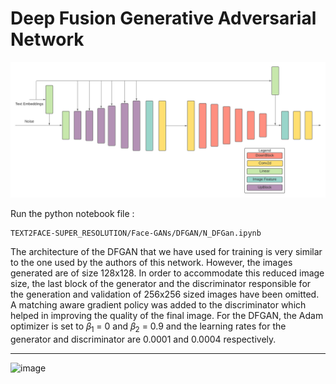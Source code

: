 # Deep Fusion Generative Adversarial Network

![DFGAN Architecture](assets/FGTD-DFGAN.png)

Run the python notebook file :

```
TEXT2FACE-SUPER_RESOLUTION/Face-GANs/DFGAN/N_DFGan.ipynb
```

The architecture of the DFGAN that we have used for training is very similar to the one used by the authors of this network. However, the images generated are of size 128x128. In order to accommodate this reduced image size, the last block of the generator and the discriminator responsible for the generation and validation of 256x256 sized images have been omitted. A matching aware gradient policy was added to the discriminator which helped in improving the quality of the final image. For the DFGAN, the Adam optimizer is set to 𝛽<sub>1</sub> = 0 and 𝛽<sub>2</sub> = 0.9 and the learning rates for the generator and discriminator are 0.0001 and 0.0004 respectively.

---

<img width="1084" alt="image" src="https://user-images.githubusercontent.com/16959405/168946220-5e716eb2-b79a-45a8-b47a-0854d8bb69ce.png">
